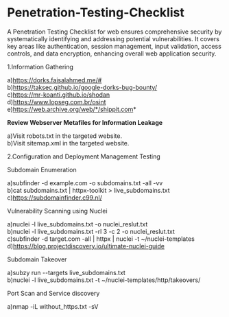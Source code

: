 # Penetration-Testing-Checklist
A Penetration Testing Checklist for web ensures comprehensive security by systematically identifying and addressing potential vulnerabilities. It covers key areas like authentication, session management, input validation, access controls, and data encryption, enhancing overall web application security.


1.Information Gathering <br>

a)https://dorks.faisalahmed.me/# <br>
b)https://taksec.github.io/google-dorks-bug-bounty/ <br>
c)https://mr-koanti.github.io/shodan <br>
d)https://www.lopseg.com.br/osint <br>
e)https://web.archive.org/web/*/shippit.com* <br>

**Review Webserver Metafiles for Information Leakage** <br>

a)Visit robots.txt in the targeted website. <br>
b)Visit sitemap.xml in the targeted website. <br>

2.Configuration and Deployment Management Testing <br>

Subdomain Enumeration <br>

a)subfinder -d example.com -o subdomains.txt -all -vv <br>
b)cat subdomains.txt | httpx-toolkit > live_subdomains.txt <br>
c)https://subdomainfinder.c99.nl/ <br>

Vulnerability Scanning using Nuclei <br>

a)nuclei -l live_subdomains.txt -o nuclei_reslut.txt <br>
b)nuclei -l live_subdomains.txt -rl 3 -c 2 -o nuclei_reslut.txt <br>
c)subfinder -d target.com -all | httpx | nuclei -t ~/nuclei-templates <br>
d)https://blog.projectdiscovery.io/ultimate-nuclei-guide <br>

Subdomain Takeover <br>

a)subzy run --targets live_subdomains.txt <br>
b)nuclei -l live_subdomains.txt -t ~/nuclei-templates/http/takeovers/ <br>

Port Scan and Service discovery <br>

a)nmap -iL without_https.txt -sV <br>



